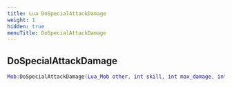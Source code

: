 ```yaml
---
title: Lua DoSpecialAttackDamage
weight: 1
hidden: true
menuTitle: DoSpecialAttackDamage
---
```

## DoSpecialAttackDamage
```lua
Mob:DoSpecialAttackDamage(Lua_Mob other, int skill, int max_damage, int min_damage, int hate_override, int reuse_time); -- void
```